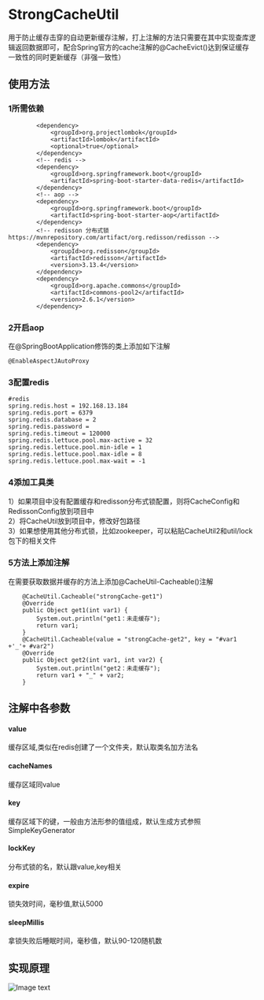 # StrongCacheUtil
用于防止缓存击穿的自动更新缓存注解，打上注解的方法只需要在其中实现查库逻辑返回数据即可，配合Spring官方的cache注解的@CacheEvict()达到保证缓存一致性的同时更新缓存（非强一致性）
## 使用方法
### 1所需依赖
```
        <dependency>
            <groupId>org.projectlombok</groupId>
            <artifactId>lombok</artifactId>
            <optional>true</optional>
        </dependency>
        <!-- redis -->
        <dependency>
            <groupId>org.springframework.boot</groupId>
            <artifactId>spring-boot-starter-data-redis</artifactId>
        </dependency>
        <!-- aop -->
        <dependency>
            <groupId>org.springframework.boot</groupId>
            <artifactId>spring-boot-starter-aop</artifactId>
        </dependency>
        <!-- redisson 分布式锁 https://mvnrepository.com/artifact/org.redisson/redisson -->
        <dependency>
            <groupId>org.redisson</groupId>
            <artifactId>redisson</artifactId>
            <version>3.13.4</version>
        </dependency>
        <dependency>
            <groupId>org.apache.commons</groupId>
            <artifactId>commons-pool2</artifactId>
            <version>2.6.1</version>
        </dependency>
```
### 2开启aop
在@SpringBootApplication修饰的类上添加如下注解
```
@EnableAspectJAutoProxy
```
### 3配置redis
```
#redis
spring.redis.host = 192.168.13.184
spring.redis.port = 6379
spring.redis.database = 2
spring.redis.password =
spring.redis.timeout = 120000
spring.redis.lettuce.pool.max-active = 32
spring.redis.lettuce.pool.min-idle = 1
spring.redis.lettuce.pool.max-idle = 8
spring.redis.lettuce.pool.max-wait = -1
```
### 4添加工具类
1）如果项目中没有配置缓存和redisson分布式锁配置，则将CacheConfig和RedissonConfig放到项目中  
2）将CacheUtil放到项目中，修改好包路径  
3）如果想使用其他分布式锁，比如zookeeper，可以粘贴CacheUtil2和util/lock包下的相关文件  
### 5方法上添加注解
在需要获取数据并缓存的方法上添加@CacheUtil-Cacheable()注解
```
    @CacheUtil.Cacheable("strongCache-get1")
    @Override
    public Object get1(int var1) {
        System.out.println("get1：未走缓存");
        return var1;
    }
    @CacheUtil.Cacheable(value = "strongCache-get2", key = "#var1 +'_'+ #var2")
    @Override
    public Object get2(int var1, int var2) {
        System.out.println("get2：未走缓存");
        return var1 + "_" + var2;
    }
```
## 注解中各参数
#### value
缓存区域,类似在redis创建了一个文件夹，默认取类名加方法名
#### cacheNames  
缓存区域同value
#### key     
缓存区域下的键，一般由方法形参的值组成，默认生成方式参照SimpleKeyGenerator
#### lockKey  
分布式锁的名，默认跟value,key相关
#### expire  
锁失效时间，毫秒值,默认5000
#### sleepMillis
拿锁失败后睡眠时间，毫秒值，默认90-120随机数
## 实现原理
![Image text](http://res.andybaby-edu.com/%E9%98%B2%E7%BC%93%E5%AD%98%E5%87%BB%E7%A9%BF.jpg)
